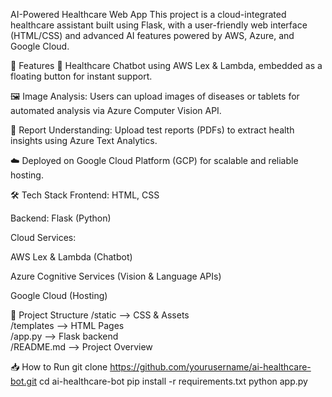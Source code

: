 AI-Powered Healthcare Web App
This project is a cloud-integrated healthcare assistant built using Flask, with a user-friendly web interface (HTML/CSS) and advanced AI features powered by AWS, Azure, and Google Cloud.

🚀 Features
💬 Healthcare Chatbot using AWS Lex & Lambda, embedded as a floating button for instant support.

🖼️ Image Analysis: Users can upload images of diseases or tablets for automated analysis via Azure Computer Vision API.

📄 Report Understanding: Upload test reports (PDFs) to extract health insights using Azure Text Analytics.

☁️ Deployed on Google Cloud Platform (GCP) for scalable and reliable hosting.

🛠️ Tech Stack
Frontend: HTML, CSS

Backend: Flask (Python)

Cloud Services:

AWS Lex & Lambda (Chatbot)

Azure Cognitive Services (Vision & Language APIs)

Google Cloud (Hosting)

📂 Project Structure
/static             --> CSS & Assets  
/templates          --> HTML Pages  
/app.py             --> Flask backend  
/README.md          --> Project Overview  


📥 How to Run
git clone https://github.com/yourusername/ai-healthcare-bot.git
cd ai-healthcare-bot
pip install -r requirements.txt
python app.py
